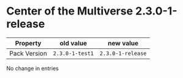 # Center of the Multiverse 2.3.0-1-release

Property | old value | new value
---|---|---
Pack Version | `2.3.0-1-test1` | `2.3.0-1-release`

No change in entries





